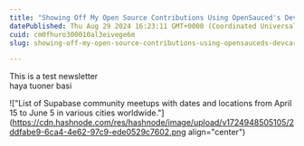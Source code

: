 ```yaml
---
title: "Showing Off My Open Source Contributions Using OpenSauced's DevCard"
datePublished: Thu Aug 29 2024 16:23:11 GMT+0000 (Coordinated Universal Time)
cuid: cm0fhuro300010al3eivege6m
slug: showing-off-my-open-source-contributions-using-opensauceds-devcard

---
```


This is a test newsletter  
haya tuoner basi  
  

!["List of Supabase community meetups with dates and locations from April 15 to June 5 in various cities worldwide."](https://cdn.hashnode.com/res/hashnode/image/upload/v1724948505105/2ddfabe9-6ca4-4e62-97c9-ede0529c7602.png align="center")